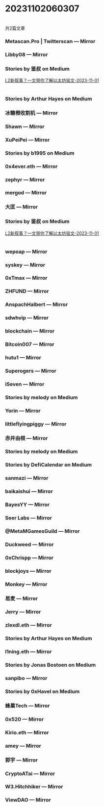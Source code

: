 <h1>20231102060307</h1><br/>共2篇文章


###  Metascan.Pro | Twitterscan — Mirror







###  Libby08 — Mirror









###  Stories by 鉴叔 on Medium

<a target=_blank rel=nofollow href="https://medium.com/@jianshubiji/l2%E6%96%B0%E5%8F%99%E4%BA%8B-%E4%B8%80%E6%96%87%E5%B8%A6%E4%BD%A0%E4%BA%86%E8%A7%A3%E4%BB%A5%E5%A4%AA%E5%9D%8A%E9%93%AD%E6%96%87-86844f04d469?source=rss-bed923b52d0b------2" >L2新叙事？一文带你了解以太坊铭文-2023-11-01</a><br/><br/>







###  Stories by Arthur Hayes on Medium











###  冰糖橙收割机 — Mirror











###  Shawn — Mirror







###  XuPeiPei — Mirror













###  Stories by b1995 on Medium











###  0x4ever.eth — Mirror











###  zephyr — Mirror











###  mergod — Mirror













###  大匡 — Mirror







###  Stories by 鉴叔 on Medium

<a target=_blank rel=nofollow href="https://medium.com/@jianshubiji/l2%E6%96%B0%E5%8F%99%E4%BA%8B-%E4%B8%80%E6%96%87%E5%B8%A6%E4%BD%A0%E4%BA%86%E8%A7%A3%E4%BB%A5%E5%A4%AA%E5%9D%8A%E9%93%AD%E6%96%87-86844f04d469?source=rss-bed923b52d0b------2" >L2新叙事？一文带你了解以太坊铭文-2023-11-01</a><br/><br/>











###  wepoap — Mirror







###  syskey — Mirror









###  0xTmax — Mirror

















###  ZHFUND — Mirror















###  AnspachHalbert — Mirror







###  sdwhvip — Mirror















###  blockchain — Mirror









###  Bitcoin007 — Mirror

















###  hutu1 — Mirror







###  Superogers — Mirror







###  iSeven — Mirror

















###  Stories by melody on Medium







###  Yorin — Mirror







###  littleflyingpiggy — Mirror







###  赤井由根 — Mirror

















###  Stories by melody on Medium







###  Stories by DefiCalendar on Medium







###  sanmazi — Mirror















###  baikaishui — Mirror







###  BayesYY — Mirror







###  Seer Labs — Mirror













###  @MetaMGamesGuild — Mirror













###  Duckweed — Mirror



















###  0xChrispp — Mirror







###  blockjoys — Mirror

















###  Monkey — Mirror











###  易麦 — Mirror









###  Jerry — Mirror



















###  zlexdl.eth — Mirror







###  Stories by Arthur Hayes on Medium







###  l1ning.eth — Mirror







###  Stories by Jonas Bostoen on Medium









###  sanpibo — Mirror







###  Stories by 0xHavel on Medium









###  蜂巢Tech — Mirror













###  0x520 — Mirror







###  Kirio.eth — Mirror





















###  amey — Mirror















###  郭宇 — Mirror















###  CryptoATai — Mirror







###  W3.Hitchhiker — Mirror















###  ViewDAO — Mirror







